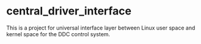central_driver_interface
========================

This is a project for universal interface layer between Linux user space and kernel space for the DDC control system.

